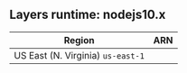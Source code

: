Layers runtime: nodejs10.x
----
| Region | ARN |
| --- | --- |
|US East (N. Virginia)  `us-east-1`||US East (Ohio)  `us-east-2`||US West (N. California)  `us-west-1`||US West (Oregon)  `us-west-2`||Canada (Central)  `ca-central-1`||EU (Stockholm)  `eu-north-1`||EU (Ireland)  `eu-west-1`||EU (London)  `eu-west-2`||EU (Paris)  `eu-west-3`||EU (Frankfurt)  `eu-central-1`||Asia Pacific (Tokyo)  `ap-northeast-1`||Asia Pacific (Seoul)  `ap-northeast-2`||Asia Pacific (Singapore)  `ap-southeast-1`||Asia Pacific (Sydney)  `ap-southeast-2`||Asia Pacific (Hong Kong)  `ap-east-1`|